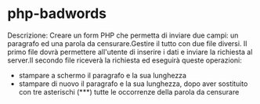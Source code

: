 # php-badwords

Descrizione:
Creare un form PHP che permetta di inviare due campi: un paragrafo ed una parola da censurare.Gestire il tutto con due file diversi.
Il primo file dovrà permettere all'utente di inserire i dati e inviare la richiesta al server.Il secondo file riceverà la richiesta ed eseguirà queste operazioni:
- stampare a schermo il paragrafo e la sua lunghezza
- stampare di nuovo il paragrafo e la sua lunghezza, dopo aver sostituito con tre asterischi (***) tutte le occorrenze della parola da censurare
